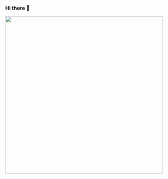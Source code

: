 ### Hi there 👋

<!--
**GodfreySam/GodfreySam** is a ✨ _special_ ✨ repository because its `README.md` (this file) appears on your GitHub profile.

Here are some ideas to get you started:
-->

<p>
<img src="https://res.cloudinary.com/freyman/image/upload/v1651579272/UN-Water_reward_artwork_pa7hai.png" width="500" height="auto" />
</p>

